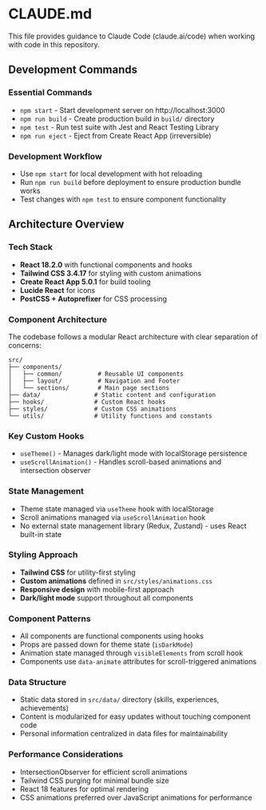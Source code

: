 # CLAUDE.md

This file provides guidance to Claude Code (claude.ai/code) when working with code in this repository.

## Development Commands

### Essential Commands
- `npm start` - Start development server on http://localhost:3000
- `npm run build` - Create production build in `build/` directory
- `npm test` - Run test suite with Jest and React Testing Library
- `npm run eject` - Eject from Create React App (irreversible)

### Development Workflow
- Use `npm start` for local development with hot reloading
- Run `npm run build` before deployment to ensure production bundle works
- Test changes with `npm test` to ensure component functionality

## Architecture Overview

### Tech Stack
- **React 18.2.0** with functional components and hooks
- **Tailwind CSS 3.4.17** for styling with custom animations
- **Create React App 5.0.1** for build tooling
- **Lucide React** for icons
- **PostCSS + Autoprefixer** for CSS processing

### Component Architecture
The codebase follows a modular React architecture with clear separation of concerns:

```
src/
├── components/
│   ├── common/          # Reusable UI components
│   ├── layout/          # Navigation and Footer
│   └── sections/        # Main page sections
├── data/               # Static content and configuration
├── hooks/              # Custom React hooks
├── styles/             # Custom CSS animations
└── utils/              # Utility functions and constants
```

### Key Custom Hooks
- `useTheme()` - Manages dark/light mode with localStorage persistence
- `useScrollAnimation()` - Handles scroll-based animations and intersection observer

### State Management
- Theme state managed via `useTheme` hook with localStorage
- Scroll animations managed via `useScrollAnimation` hook
- No external state management library (Redux, Zustand) - uses React built-in state

### Styling Approach
- **Tailwind CSS** for utility-first styling
- **Custom animations** defined in `src/styles/animations.css`
- **Responsive design** with mobile-first approach
- **Dark/light mode** support throughout all components

### Component Patterns
- All components are functional components using hooks
- Props are passed down for theme state (`isDarkMode`)
- Animation state managed through `visibleElements` from scroll hook
- Components use `data-animate` attributes for scroll-triggered animations

### Data Structure
- Static data stored in `src/data/` directory (skills, experiences, achievements)
- Content is modularized for easy updates without touching component code
- Personal information centralized in data files for maintainability

### Performance Considerations
- IntersectionObserver for efficient scroll animations
- Tailwind CSS purging for minimal bundle size
- React 18 features for optimal rendering
- CSS animations preferred over JavaScript animations for performance
